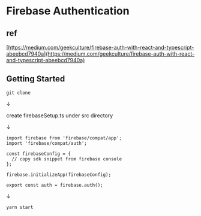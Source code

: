 # Firebase Authentication

## ref
 [https://medium.com/geekculture/firebase-auth-with-react-and-typescript-abeebcd7940a](https://medium.com/geekculture/firebase-auth-with-react-and-typescript-abeebcd7940a)

## Getting Started
`git clone`

↓

create firebaseSetup.ts under src directory

↓

```
import firebase from 'firebase/compat/app';
import 'firebase/compat/auth';

const firebaseConfig = {
  // copy sdk snippet from firebase console
};

firebase.initializeApp(firebaseConfig);

export const auth = firebase.auth();
```

↓

`yarn start`
